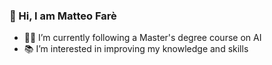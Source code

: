 ### 👋 Hi, I am Matteo Farè 
- 👨‍🎓 I’m currently following a Master's degree course on AI
- 📚 I’m interested in improving my knowledge and skills

<!---
Sabaudian/Sabaudian is a ✨ special ✨ repository because its `README.md` (this file) appears on your GitHub profile.
You can click the Preview link to take a look at your changes.
--->

